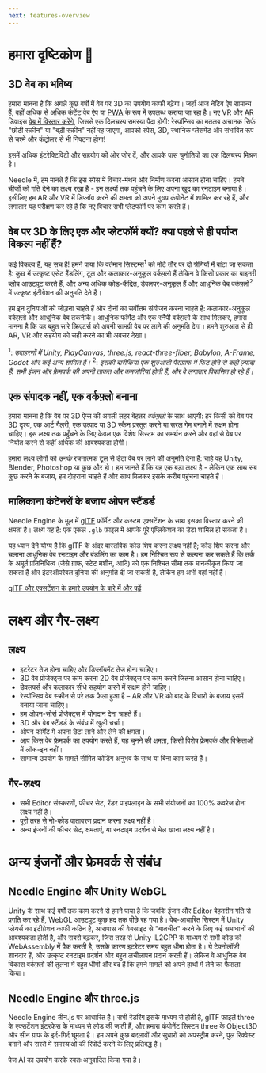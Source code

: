```yaml
---
next: features-overview
---
```


# हमारा दृष्टिकोण 🔮

## 3D वेब का भविष्य

हमारा मानना है कि अगले कुछ वर्षों में वेब पर 3D का उपयोग काफी बढ़ेगा। जहाँ आज नेटिव ऐप सामान्य हैं, वहीं अधिक से अधिक कंटेंट वेब ऐप या [PWA](https://web.dev/progressive-web-apps/) के रूप में उपलब्ध कराया जा रहा है। नए VR और AR डिवाइस [वेब में विस्तार करेंगे](https://immersive-web.github.io/webxr-samples/), जिससे एक दिलचस्प समस्या पैदा होगी: रेस्पॉन्सिव का मतलब अचानक सिर्फ "छोटी स्क्रीन" या "बड़ी स्क्रीन" नहीं रह जाएगा, आपको स्पेस, 3D, स्थानिक प्लेसमेंट और संभावित रूप से चश्मे और कंट्रोलर से भी निपटना होगा!

इसमें अधिक इंटरेक्टिविटी और सहयोग की ओर जोर दें, और आपके पास चुनौतियों का एक दिलचस्प मिश्रण है।

Needle में, हम मानते हैं कि इस स्पेस में विचार-मंथन और निर्माण करना आसान होना चाहिए। हमने चीजों को गति देने का लक्ष्य रखा है - इन लक्ष्यों तक पहुंचने के लिए अपना खुद का रनटाइम बनाया है। इसीलिए हम AR और VR में डिप्लॉय करने की क्षमता को अपने मुख्य कंपोनेंट में शामिल कर रहे हैं, और लगातार यह परीक्षण कर रहे हैं कि नए विचार सभी प्लेटफॉर्म पर काम करते हैं।

## वेब पर 3D के लिए एक और प्लेटफॉर्म क्यों? क्या पहले से ही पर्याप्त विकल्प नहीं हैं?

कई विकल्प हैं, यह सच है! हमने पाया कि वर्तमान सिस्टम्स<sup>1</sup> को मोटे तौर पर दो श्रेणियों में बांटा जा सकता है: कुछ में उत्कृष्ट एसेट हैंडलिंग, टूल और कलाकार-अनुकूल वर्कफ़्लो हैं लेकिन वे किसी प्रकार का बाइनरी ब्लोब आउटपुट करते हैं, और अन्य अधिक कोड-केंद्रित, डेवलपर-अनुकूल हैं और आधुनिक वेब वर्कफ़्लो<sup>2</sup> में उत्कृष्ट इंटीग्रेशन की अनुमति देते हैं।

हम इन दुनियाओं को जोड़ना चाहते हैं और दोनों का सर्वोत्तम संयोजन करना चाहते हैं: कलाकार-अनुकूल वर्कफ़्लो और आधुनिक वेब तकनीकें। आधुनिक फॉर्मेट और एक स्नैपी वर्कफ़्लो के साथ मिलकर, हमारा मानना है कि यह बहुत सारे क्रिएटर्स को अपनी सामग्री वेब पर लाने की अनुमति देगा। हमने शुरुआत से ही AR, VR और सहयोग को सही करने का भी अवसर देखा।

<sup>1</sup>: _उदाहरणों में Unity, PlayCanvas, three.js, react-three-fiber, Babylon, A-Frame, Godot और कई अन्य शामिल हैं।_
<sup>2</sup>: _इसकी बारीकियां एक शुरुआती पैराग्राफ में फिट होने से कहीं ज़्यादा हैं! सभी इंजन और फ्रेमवर्क की अपनी ताकत और कमजोरियां होती हैं, और वे लगातार विकसित हो रहे हैं।_

## एक संपादक नहीं, एक वर्कफ़्लो बनाना

हमारा मानना है कि वेब पर 3D ऐप्स की अगली लहर बेहतर _वर्कफ़्लो_ के साथ आएगी: हर किसी को वेब पर 3D दृश्य, एक आर्ट गैलरी, एक उत्पाद या 3D स्कैन प्रस्तुत करने या सरल गेम बनाने में सक्षम होना चाहिए। इस लक्ष्य तक पहुँचने के लिए केवल एक विशेष सिस्टम का समर्थन करने और वहां से वेब पर निर्यात करने से कहीं अधिक की आवश्यकता होगी।

हमारा लक्ष्य लोगों को _उनके_ रचनात्मक टूल से डेटा वेब पर लाने की अनुमति देना है: चाहे वह Unity, Blender, Photoshop या कुछ और हो। हम जानते हैं कि यह एक बड़ा लक्ष्य है - लेकिन एक साथ सब कुछ करने के बजाय, हम दोहराना चाहते हैं और साथ मिलकर इसके करीब पहुंचना चाहते हैं।

## मालिकाना कंटेनरों के बजाय ओपन स्टैंडर्ड

Needle Engine के मूल में [glTF](https://registry.khronos.org/glTF/specs/2.0/glTF-2.0.html) फॉर्मेट और कस्टम एक्सटेंशन के साथ इसका विस्तार करने की क्षमता है। लक्ष्य यह है: एक एकल `.glb` फ़ाइल में आपके पूरे एप्लिकेशन का डेटा शामिल हो सकता है।

यह ध्यान देने योग्य है कि glTF के अंदर वास्तविक कोड शिप करना लक्ष्य नहीं है; कोड शिप करना और चलाना आधुनिक वेब रनटाइम और बंडलिंग का काम है। हम निश्चित रूप से कल्पना कर सकते हैं कि तर्क के अमूर्त प्रतिनिधित्व (जैसे ग्राफ, स्टेट मशीन, आदि) को एक निश्चित सीमा तक मानकीकृत किया जा सकता है और इंटरऑपरेबल दुनिया की अनुमति दी जा सकती है, लेकिन हम अभी वहां नहीं हैं।

[glTF और एक्सटेंशन के हमारे उपयोग के बारे में और पढ़ें](./technical-overview.md)

# लक्ष्य और गैर-लक्ष्य

## लक्ष्य
- इटरेटर तेज होना चाहिए और डिप्लॉयमेंट तेज होना चाहिए।
- 3D वेब प्रोजेक्ट्स पर काम करना 2D वेब प्रोजेक्ट्स पर काम करने जितना आसान होना चाहिए।
- डेवलपर्स और कलाकार सीधे सहयोग करने में सक्षम होने चाहिए।
- रेस्पॉन्सिव वेब स्क्रीन से परे तक फैला हुआ है – AR और VR को बाद के विचारों के बजाय इसमें बनाया जाना चाहिए।
- हम ओपन-सोर्स प्रोजेक्ट्स में योगदान देना चाहते हैं।
- 3D और वेब स्टैंडर्ड के संबंध में खुली चर्चा।
- ओपन फॉर्मेट में अपना डेटा लाने और लेने की क्षमता।
- आप किस वेब फ्रेमवर्क का उपयोग करते हैं, यह चुनने की क्षमता, किसी विशेष फ्रेमवर्क और विक्रेताओं में लॉक-इन नहीं।
- सामान्य उपयोग के मामले सीमित कोडिंग अनुभव के साथ या बिना काम करते हैं।

## गैर-लक्ष्य
- सभी Editor संस्करणों, फीचर सेट, रेंडर पाइपलाइन के सभी संयोजनों का 100% कवरेज होना लक्ष्य नहीं है।
- पूरी तरह से नो-कोड वातावरण प्रदान करना लक्ष्य नहीं है।
- अन्य इंजनों की फीचर सेट, क्षमताएं, या रनटाइम प्रदर्शन से मेल खाना लक्ष्य नहीं है।

# अन्य इंजनों और फ्रेमवर्क से संबंध

## Needle Engine और Unity WebGL

Unity के साथ कई वर्षों तक काम करने से हमने पाया है कि जबकि इंजन और Editor बेहतरीन गति से प्रगति कर रहे हैं, WebGL आउटपुट कुछ हद तक पीछे रह गया है। वेब-आधारित सिस्टम में Unity प्लेयर्स का इंटीग्रेशन काफी कठिन है, आसपास की वेबसाइट से "बातचीत" करने के लिए कई समाधानों की आवश्यकता होती है, और सबसे बढ़कर, जिस तरह से Unity IL2CPP के माध्यम से सभी कोड को WebAssembly में पैक करती है, उसके कारण इटरेटर समय बहुत धीमा होता है। ये टेक्नोलॉजी शानदार हैं, और उत्कृष्ट रनटाइम प्रदर्शन और बहुत लचीलापन प्रदान करती हैं। लेकिन वे आधुनिक वेब विकास वर्कफ़्लो की तुलना में बहुत धीमी और बंद हैं कि हमने मामले को अपने हाथों में लेने का फैसला किया।

## Needle Engine और three.js

Needle Engine तीन.js पर आधारित है। सभी रेंडरिंग इसके माध्यम से होती है, glTF फ़ाइलें three के एक्सटेंशन इंटरफेस के माध्यम से लोड की जाती हैं, और हमारा कंपोनेंट सिस्टम three के Object3D और सीन ग्राफ के इर्द-गिर्द घूमता है। हम अपने कुछ बदलावों और सुधारों को अपस्ट्रीम करने, पुल रिक्वेस्ट बनाने और रास्ते में समस्याओं की रिपोर्ट करने के लिए प्रतिबद्ध हैं।


पेज AI का उपयोग करके स्वतः अनुवादित किया गया है।
